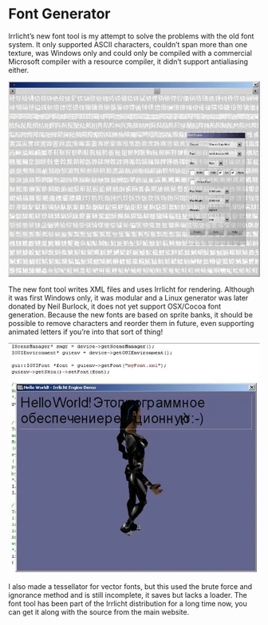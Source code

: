 # Font Generator

Irrlicht’s new font tool is my attempt to solve the problems with the old font
system. It only supported ASCII characters, couldn’t span more than one
texture, was Windows only and could only be compiled with a commercial
Microsoft compiler with a resource compiler, it didn’t support antialiasing
either.

![mandarin example](mandarin.webp)

The new font tool writes XML files and uses Irrlicht for rendering. Although
it was first Windows only, it was modular and a Linux generator was later
donated by Neil Burlock, it does not yet support OSX/Cocoa font generation.
Because the new fonts are based on sprite banks, it should be possible to
remove characters and reorder them in future, even supporting animated letters
if you’re into that sort of thing!

![russian](russian.webp)

I also made a tessellator for vector fonts, but this used the brute force and
ignorance method and is still incomplete, it saves but lacks a loader. The
font tool has been part of the Irrlicht distribution for a long time now, you
can get it along with the source from the main website.